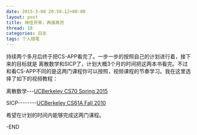 ```yaml
---
date: 2015-3-08 20:50:12+00:00
layout: post
title: 继往开来，再接再厉
thread: 18
categories: 日志
tags: 个人随笔
---
```

持续两个多月后终于把CS-APP看完了。一步一步的按照自己的计划进行着，接下来的目标就是 离散数学和SICP了，计划大概3个月的时间把这两本书看完。不过和看CS-APP不同的是这两门课程你可以按照，视频课程的节奏学习。我在这里选择了如下的视频教程：

离散数学---[UCBerkeley CS70 Spring 2015]

SICP--------[UCBerkeley CS61A Fall 2010]

希望在计划的时间内能够完成这两门课程。

-END

[UCBerkeley CS70 Spring 2015]:http://webcast.berkeley.edu/playlist#c,d,Computer_Science,-XXv-cvA_iD8wQm8U0gG_Z1uHjImKXFy "离散 数学开放课程"
[UCBerkeley CS61A Fall 2010]:https://www.youtube.com/watch?v=b2n3OGbQ2-Y&list=PLD7BCD0C5810AE930 "UCBerkeley CS61A open course"
